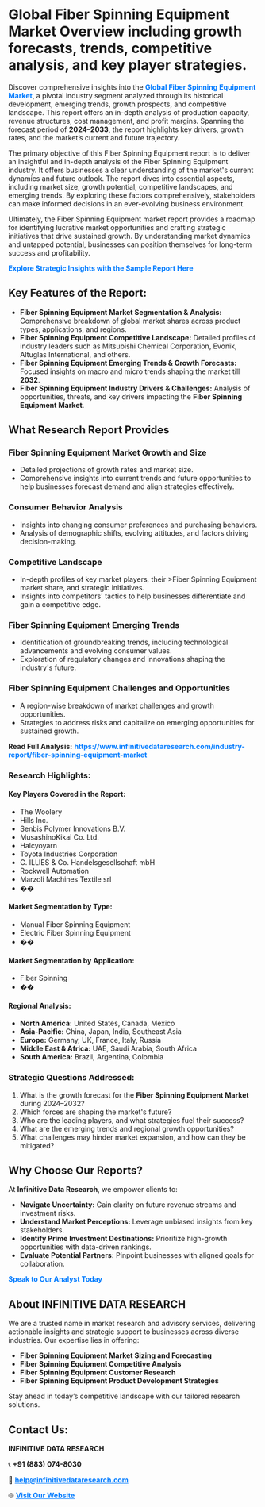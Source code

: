 <h1>Global Fiber Spinning Equipment Market Overview including growth forecasts, trends, competitive analysis, and key player strategies.</h1>
<p>
Discover comprehensive insights into the 
<a href="https://www.infinitivedataresearch.com/industry-report/fiber-spinning-equipment-market" rel="dofollow" style="color: #007BFF; text-decoration: none;"><strong>Global Fiber Spinning Equipment Market</strong></a>, a pivotal industry segment analyzed through its historical development, emerging trends, growth prospects, and competitive landscape. This report offers an in-depth analysis of production capacity, revenue structures, cost management, and profit margins. Spanning the forecast period of <strong>2024–2033</strong>, the report highlights key drivers, growth rates, and the market’s current and future trajectory.
</p>
<p>
The primary objective of this Fiber Spinning Equipment report is to deliver an insightful and in-depth analysis of the Fiber Spinning Equipment industry. It offers businesses a clear understanding of the market's current dynamics and future outlook. The report dives into essential aspects, including market size, growth potential, competitive landscapes, and emerging trends. By exploring these factors comprehensively, stakeholders can make informed decisions in an ever-evolving business environment.
</p>
<p>
Ultimately, the Fiber Spinning Equipment market report provides a roadmap for identifying lucrative market opportunities and crafting strategic initiatives that drive sustained growth. By understanding market dynamics and untapped potential, businesses can position themselves for long-term success and profitability.
</p>
<p>
<a href="https://www.infinitivedataresearch.com/request-sample/reportId=109258" style="color: #007BFF; text-decoration: none;"><strong>Explore Strategic Insights with the Sample Report Here</strong></a>
</p>

<h2>Key Features of the Report:</h2>
<ul>
<li><strong>Fiber Spinning Equipment Market Segmentation & Analysis:</strong> Comprehensive breakdown of global market shares across product types, applications, and regions.</li>
<li><strong>Fiber Spinning Equipment Competitive Landscape:</strong> Detailed profiles of industry leaders such as Mitsubishi Chemical Corporation, Evonik, Altuglas International, and others.</li>
<li><strong>Fiber Spinning Equipment Emerging Trends & Growth Forecasts:</strong> Focused insights on macro and micro trends shaping the market till <strong>2032</strong>.</li>
<li><strong>Fiber Spinning Equipment Industry Drivers & Challenges:</strong> Analysis of opportunities, threats, and key drivers impacting the <strong>Fiber Spinning Equipment Market</strong>.</li>
</ul>

<h2>What Research Report Provides</h2>
<h3>Fiber Spinning Equipment Market Growth and Size</h3>
<ul>
<li>Detailed projections of growth rates and market size.</li>
<li>Comprehensive insights into current trends and future opportunities to help businesses forecast demand and align strategies effectively.</li>
</ul>

<h3>Consumer Behavior Analysis</h3>
<ul>
<li>Insights into changing consumer preferences and purchasing behaviors.</li>
<li>Analysis of demographic shifts, evolving attitudes, and factors driving decision-making.</li>
</ul>

<h3>Competitive Landscape</h3>
<ul>
<li>In-depth profiles of key market players, their >Fiber Spinning Equipment market share, and strategic initiatives.</li>
<li>Insights into competitors' tactics to help businesses differentiate and gain a competitive edge.</li>
</ul>

<h3>Fiber Spinning Equipment Emerging Trends</h3>
<ul>
<li>Identification of groundbreaking trends, including technological advancements and evolving consumer values.</li>
<li>Exploration of regulatory changes and innovations shaping the industry's future.</li>
</ul>

<h3>Fiber Spinning Equipment Challenges and Opportunities</h3>
<ul>
<li>A region-wise breakdown of market challenges and growth opportunities.</li>
<li>Strategies to address risks and capitalize on emerging opportunities for sustained growth.</li>
</ul>
<p><strong>Read Full Analysis:</strong> <a href="https://www.infinitivedataresearch.com/industry-report/fiber-spinning-equipment-market" rel="dofollow" style="color: #007BFF; text-decoration: none;"><strong>https://www.infinitivedataresearch.com/industry-report/fiber-spinning-equipment-market</strong></a></p>
<h3>Research Highlights:</h3>
<h4>Key Players Covered in the Report:</h4>
<ul><li>The Woolery</li><li>Hills Inc.</li><li>Senbis Polymer Innovations B.V.</li><li>MusashinoKikai Co. Ltd.</li><li>Halcyoyarn</li><li>Toyota Industries Corporation</li><li>C. ILLIES &amp; Co. Handelsgesellschaft mbH</li><li>Rockwell Automation</li><li>Marzoli Machines Textile srl</li><li>��</li></ul>
<h4>Market Segmentation by Type:</h4>
<ul><li>Manual Fiber Spinning Equipment</li><li>Electric Fiber Spinning Equipment</li><li>��</li></ul>
<h4>Market Segmentation by Application:</h4>
<ul><li>Fiber Spinning</li><li>��</li></ul>

<h4>Regional Analysis:</h4>
<ul>
<li><strong>North America:</strong> United States, Canada, Mexico</li>
<li><strong>Asia-Pacific:</strong> China, Japan, India, Southeast Asia</li>
<li><strong>Europe:</strong> Germany, UK, France, Italy, Russia</li>
<li><strong>Middle East & Africa:</strong> UAE, Saudi Arabia, South Africa</li>
<li><strong>South America:</strong> Brazil, Argentina, Colombia</li>
</ul>

<h3>Strategic Questions Addressed:</h3>
<ol>
<li>What is the growth forecast for the <strong>Fiber Spinning Equipment Market</strong> during 2024–2032?</li>
<li>Which forces are shaping the market's future?</li>
<li>Who are the leading players, and what strategies fuel their success?</li>
<li>What are the emerging trends and regional growth opportunities?</li>
<li>What challenges may hinder market expansion, and how can they be mitigated?</li>
</ol>

<h2>Why Choose Our Reports?</h2>
<p>At <strong>Infinitive Data Research</strong>, we empower clients to:</p>
<ul>
<li><strong>Navigate Uncertainty:</strong> Gain clarity on future revenue streams and investment risks.</li>
<li><strong>Understand Market Perceptions:</strong> Leverage unbiased insights from key stakeholders.</li>
<li><strong>Identify Prime Investment Destinations:</strong> Prioritize high-growth opportunities with data-driven rankings.</li>
<li><strong>Evaluate Potential Partners:</strong> Pinpoint businesses with aligned goals for collaboration.</li>
</ul>
<p><a href="https://www.infinitivedataresearch.com/industry-report/fiber-spinning-equipment-market" rel="dofollow" style="color: #007BFF; text-decoration: none;"><strong>Speak to Our Analyst Today</strong></a></p>

<h2>About INFINITIVE DATA RESEARCH</h2>
<p>We are a trusted name in market research and advisory services, delivering actionable insights and strategic support to businesses across diverse industries. Our expertise lies in offering:</p>
<ul>
<li><strong>Fiber Spinning Equipment Market Sizing and Forecasting</strong></li>
<li><strong>Fiber Spinning Equipment Competitive Analysis</strong></li>
<li><strong>Fiber Spinning Equipment Customer Research</strong></li>
<li><strong>Fiber Spinning Equipment Product Development Strategies</strong></li>
</ul>
<p>Stay ahead in today’s competitive landscape with our tailored research solutions.</p>

<h2>Contact Us:</h2>
<p><strong>INFINITIVE DATA RESEARCH</strong></p>
<p>📞 <strong>+91 (883) 074-8030</strong></p>
<p>📧 <strong><a href="mailto:help@infinitivedataresearch.com" style="color: #007BFF;">help@infinitivedataresearch.com</a></strong></p>
<p>🌐 <strong><a href="https://www.infinitivedataresearch.com" rel="dofollow" style="color: #007BFF;">Visit Our Website</a></strong></p>
